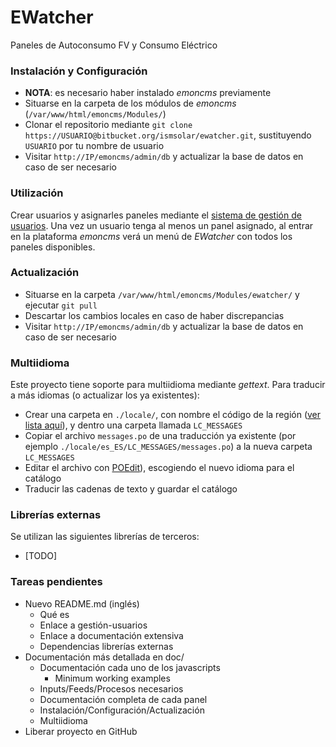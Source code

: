 # EWatcher
Paneles de Autoconsumo FV y Consumo Eléctrico

### Instalación y Configuración
* **NOTA**: es necesario haber instalado *emoncms* previamente
* Situarse en la carpeta de los módulos de *emoncms* (`/var/www/html/emoncms/Modules/`)
* Clonar el repositorio mediante `git clone https://USUARIO@bitbucket.org/ismsolar/ewatcher.git`, sustituyendo `USUARIO` por tu nombre de usuario
* Visitar `http://IP/emoncms/admin/db` y actualizar la base de datos en caso de ser necesario

### Utilización
Crear usuarios y asignarles paneles mediante el [sistema de gestión de usuarios](https://bitbucket.org/ismsolar/gestion-usuarios/). Una vez un usuario tenga al menos un panel asignado, al entrar en la plataforma *emoncms* verá un menú de *EWatcher* con todos los paneles disponibles.

### Actualización
* Situarse en la carpeta `/var/www/html/emoncms/Modules/ewatcher/` y ejecutar `git pull`
* Descartar los cambios locales en caso de haber discrepancias
* Visitar `http://IP/emoncms/admin/db` y actualizar la base de datos en caso de ser necesario

### Multiidioma
Este proyecto tiene soporte para multiidioma mediante *gettext*. Para traducir a más idiomas (o actualizar los ya existentes):

* Crear una carpeta en `./locale/`, con nombre el código de la región ([ver lista aquí](https://gist.github.com/jacobbubu/1836273)), y dentro una carpeta llamada `LC_MESSAGES`
* Copiar el archivo `messages.po` de una traducción ya existente (por ejemplo `./locale/es_ES/LC_MESSAGES/messages.po`) a la nueva carpeta `LC_MESSAGES`
* Editar el archivo con [POEdit](http://poedit.net)), escogiendo el nuevo idioma para el catálogo
* Traducir las cadenas de texto y guardar el catálogo

### Librerías externas
Se utilizan las siguientes librerías de terceros:

* [TODO]

### Tareas pendientes
* Nuevo README.md (inglés)
  * Qué es
  * Enlace a gestión-usuarios
  * Enlace a documentación extensiva
  * Dependencias librerías externas
* Documentación más detallada en doc/
    * Documentación cada uno de los javascripts
      * Minimum working examples
    * Inputs/Feeds/Procesos necesarios
    * Documentación completa de cada panel
    * Instalación/Configuración/Actualización
    * Multiidioma
* Liberar proyecto en GitHub
